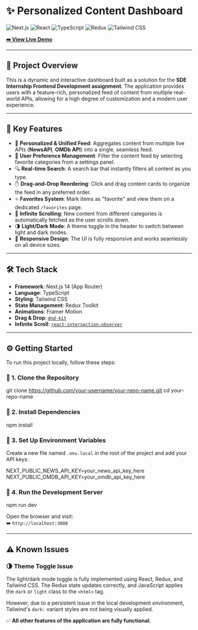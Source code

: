# ✨ Personalized Content Dashboard

![Next.js](https://img.shields.io/badge/Next.js-000000?style=for-the-badge&logo=nextdotjs&logoColor=white)
![React](https://img.shields.io/badge/React-20232A?style=for-the-badge&logo=react&logoColor=61DAFB)
![TypeScript](https://img.shields.io/badge/TypeScript-3178C6?style=for-the-badge&logo=typescript&logoColor=white)
![Redux](https://img.shields.io/badge/Redux-764ABC?style=for-the-badge&logo=redux&logoColor=white)
![Tailwind CSS](https://img.shields.io/badge/Tailwind_CSS-06B6D4?style=for-the-badge&logo=tailwindcss&logoColor=white)

**[➡️ View Live Demo](https://your-deployment-link-here.com)**

---

## 📖 Project Overview

This is a dynamic and interactive dashboard built as a solution for the **SDE Internship Frontend Development assignment**. The application provides users with a feature-rich, personalized feed of content from multiple real-world APIs, allowing for a high degree of customization and a modern user experience.

---

## 🚀 Key Features

- 🎨 **Personalized & Unified Feed**: Aggregates content from multiple live APIs (**NewsAPI**, **OMDb API**) into a single, seamless feed.
- 🔧 **User Preference Management**: Filter the content feed by selecting favorite categories from a settings panel.
- 🔍 **Real-time Search**: A search bar that instantly filters all content as you type.
- ✋ **Drag-and-Drop Reordering**: Click and drag content cards to organize the feed in any preferred order.
- ⭐ **Favorites System**: Mark items as "favorite" and view them on a dedicated `/favorites` page.
- 🔄 **Infinite Scrolling**: New content from different categories is automatically fetched as the user scrolls down.
- 🌗 **Light/Dark Mode**: A theme toggle in the header to switch between light and dark modes.
- 📱 **Responsive Design**: The UI is fully responsive and works seamlessly on all device sizes.

---

## 🛠️ Tech Stack

- **Framework**: Next.js 14 (App Router)
- **Language**: TypeScript
- **Styling**: Tailwind CSS
- **State Management**: Redux Toolkit
- **Animations**: Framer Motion
- **Drag & Drop**: [`dnd-kit`](https://dndkit.com/)
- **Infinite Scroll**: [`react-intersection-observer`](https://www.npmjs.com/package/react-intersection-observer)

---

## ⚙️ Getting Started

To run this project locally, follow these steps:

### 🔹 1. Clone the Repository

git clone https://github.com/your-username/your-repo-name.git
cd your-repo-name

### 🔹 2. Install Dependencies

npm install


### 🔹 3. Set Up Environment Variables

Create a new file named `.env.local` in the root of the project and add your API keys:

NEXT_PUBLIC_NEWS_API_KEY=your_news_api_key_here
NEXT_PUBLIC_OMDB_API_KEY=your_omdb_api_key_here


### 🔹 4. Run the Development Server

npm run dev


Open the browser and visit:  
➡️ `http://localhost:3000`

---

## ⚠️ Known Issues

### 🌗 Theme Toggle Issue

The light/dark mode toggle is fully implemented using React, Redux, and Tailwind CSS. The Redux state updates correctly, and JavaScript applies the `dark` or `light` class to the `<html>` tag.

However, due to a persistent issue in the local development environment, Tailwind's `dark:` variant styles are not being visually applied.

✅ **All other features of the application are fully functional.**